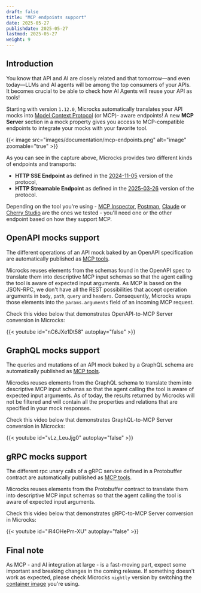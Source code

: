 ```yaml
---
draft: false
title: "MCP endpoints support"
date: 2025-05-27
publishdate: 2025-05-27
lastmod: 2025-05-27
weight: 9
---
```


## Introduction

You know that API and AI are closely related and that tomorrow—and even today—LLMs and AI agents will be among the top consumers of your APIs. It becomes crucial to be able to check how AI Agents will reuse your API as tools!

Starting with version `1.12.0`, Microcks automatically translates your API mocks into [Model Context Protocol](https://modelcontextprotocol.io/) (or MCP)- aware endpoints! A new **MCP Server** section in a mock property gives you access to MCP-compatible endpoints to integrate your mocks with your favorite tool.

{{< image src="images/documentation/mcp-endpoints.png" alt="image" zoomable="true" >}}

As you can see in the capture above, Microcks provides two different kinds of endpoints and transports:
* **HTTP SSE Endpoint** as defined in the [2024-11-05](https://modelcontextprotocol.io/specification/2024-11-05/basic/transports#http-with-sse) version of the protocol,
* **HTTP Streamable Endpoint** as defined in the [2025-03-26](https://modelcontextprotocol.io/specification/2025-03-26/basic/transports#streamable-http) version of the protocol.

Depending on the tool you're using - [MCP Inspector](https://modelcontextprotocol.io/docs/tools/inspector), [Postman](https://learning.postman.com/docs/postman-ai-agent-builder/overview/), [Claude](https://claude.ai/) or [Cherry Studio](https://www.cherry-ai.com/) are the ones we tested - you'll need one or the other endpoint based on how they support MCP.

## OpenAPI mocks support

The different operations of an API mock baked by an OpenAPI specification are automatically published as [MCP tools](https://modelcontextprotocol.io/specification/2025-03-26/server/tools).

Microcks reuses elements from the schemas found in the OpenAPI spec to translate them into descriptive MCP input schemas so that the agent calling the tool is aware of expected input arguments. As MCP is based on the JSON-RPC, we don't have all the REST possibilities that accept operation arguments in `body`, `path`, `query` and `headers`. Consequently, Microcks wraps those elements into the `params.arguments` field of an incoming MCP request.

Check this video below that demonstrates OpenAPI-to-MCP Server conversion in Microcks:

{{< youtube id="nC6JXe1Dt58" autoplay="false" >}}

## GraphQL mocks support

The queries and mutations of an API mock baked by a GraphQL schema are automatically published as [MCP tools](https://modelcontextprotocol.io/specification/2025-03-26/server/tools).

Microcks reuses elements from the GraphQL schema to translate them into descriptive MCP input schemas so that the agent calling the tool is aware of expected input arguments. As of today, the results returned by Microcks will not be filtered and will contain all the properties and relations that are specified in your mock responses.

Check this video below that demonstrates GraphQL-to-MCP Server conversion in Microcks:

{{< youtube id="vLz_LeuJjg0" autoplay="false" >}}

## gRPC mocks support

The different rpc unary calls of a gRPC service defined in a Protobuffer contract are automatically published as [MCP tools](https://modelcontextprotocol.io/specification/2025-03-26/server/tools).

Microcks reuses elements from the Protobuffer contract to translate them into descriptive MCP input schemas so that the agent calling the tool is aware of expected input arguments.

Check this video below that demonstrates gRPC-to-MCP Server conversion in Microcks:

{{< youtube id="iR4OHePm-XU" autoplay="false" >}}


## Final note

As MCP - and AI integration at large - is a fast-moving part, expect some important and breaking changes in the coming release. If something doesn't work as expected, please check Microcks `nightly` version by switching the [container image](/documentation/references/container-images/) you're using.